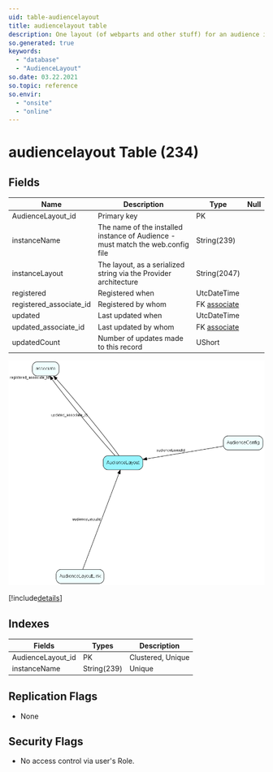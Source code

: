 ```yaml
---
uid: table-audiencelayout
title: audiencelayout table
description: One layout (of webparts and other stuff) for an audience instance
so.generated: true
keywords:
  - "database"
  - "AudienceLayout"
so.date: 03.22.2021
so.topic: reference
so.envir:
  - "onsite"
  - "online"
---
```


# audiencelayout Table (234)

## Fields

| Name | Description | Type | Null |
|------|-------------|------|:----:|
|AudienceLayout\_id|Primary key|PK| |
|instanceName|The name of the installed instance of Audience - must match the web.config file|String(239)| |
|instanceLayout|The layout, as a serialized string via the Provider architecture|String(2047)| |
|registered|Registered when|UtcDateTime| |
|registered\_associate\_id|Registered by whom|FK [associate](associate.md)| |
|updated|Last updated when|UtcDateTime| |
|updated\_associate\_id|Last updated by whom|FK [associate](associate.md)| |
|updatedCount|Number of updates made to this record|UShort| |


![AudienceLayout table relationship diagram](./media/AudienceLayout.png)

[!include[details](./includes/AudienceLayout.md)]

## Indexes

| Fields | Types | Description |
|--------|-------|-------------|
|AudienceLayout\_id |PK |Clustered, Unique |
|instanceName |String(239) |Unique |

## Replication Flags

* None

## Security Flags

* No access control via user's Role.

